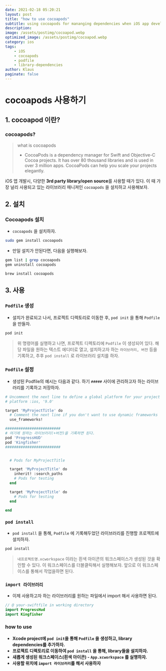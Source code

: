 ```yaml
---
date: 2021-02-18 05:20:21
layout: post
title: "how to use cocoapods"
subtitle: using cocoapods for mananging dependencies when iOS app development
description:
image: /assets/postimg/cocoapod.webp
optimized_image: /assets/postimg/cocoapod.webp
category: ios
tags:
    - iOS
    - cocoapods
    - podfile
    - library-dependencies
author: Klaus
paginate: false
---
```


# cocoapods 사용하기 



## 1. cocoapod 이란?

### cocoapods?

> what is cocoapods
>
> - CocoaPods is a dependency manager for Swift and Objective-C Cocoa projects. It has over 80 thousand libraries and is used in over 3 million apps. CocoaPods can help you scale your projects elegantly.

iOS 앱 개발시, 다양한 **3rd party library/open source**를 사용할 때가 있다. 이 때 가장 널리 사용되고 있는 라이브러리 매니져인 `cocoapods` 을 설치하고 사용해보자.






## 2. 설치

### Cocoapods 설치

- `cocoapods` 을 설치하자.

``` zsh
sudo gem install cocoapods
```



- 만일 설치가 안된다면, 다음을 실행해보자.

``` zsh
gem list | grep cocoapods
gem uninstall cocoapods

brew install cocoapods
```






## 3. 사용

### `Podfile` 생성

- 설치가 완료되고 나서, 프로젝트 디렉토리로 이동한 후,  `pod init` 을 통해 `Podfile` 을 만들자.

``` zsh
pod init
```

> 위 명령어를 실행하고 나면, 프로젝트 디렉토리에 `Podfile` 이 생성되어 있다. 해당 파일을 원하는 텍스트 에디터로 열고, 설치하고자 하는 `라이브러리, 버전`  등을 기록하고, 추후 `pod install` 로 라이브러리 설치를 하자.




### `Podfile` 설정

- 생성된 Podfile의 예시는 다음과 같다. 하기 `#####` 사이에 관리하고자 하는 라이브러리를 기록하고 저장하자.

``` zsh
# Uncomment the next line to define a global platform for your project
# platform :ios, '9.0'

target 'MyProjectTitle' do
  # Comment the next line if you don't want to use dynamic frameworks
  use_frameworks!

#########################
# 여기에 원하는 라이브러리(+버전)을 기록하면 된다.
pod 'ProgressHUD'
pod 'Kingfisher'
#########################


  # Pods for MyProjectTitle

  target 'MyProjectTitle' do
    inherit! :search_paths
    # Pods for testing
  end

  target 'MyProjectTitle' do
    # Pods for testing
  end

end
```




### `pod install`

- `pod install` 을 통해, `Podfile` 에 기록해두었던 라이브러리를 진행할 프로젝트에 설치하자.

``` zsh
pod install
```

> `내프로젝트명.xcworkspace` 이라는 흰색 아이콘의 워크스페이스가 생성된 것을 확인할 수 있다. 이 워크스페이스를 더블클릭해서 실행해보자. 앞으로 이 워크스페이스를 통해서 작업을하면 된다. 




### `import 라이브러리`

- 이제 사용하고자 하는 라이브러리를 원하는 파일에서 import 해서 사용하면 된다.

``` swift
// @ your-swiftfile in working directory
import ProgressHud
import Kingfisher
```







### how to use

- **Xcode project에 `pod init`을 통해 `Podfile` 을 생성하고, library dependencies를 추가하자.**
- **프로젝트 디렉토리로 이동하여 `pod install` 을 통해, library들을 설치하자.**
- **새롭게 생성된 워크스페이스(흰색 아이콘) - `App.xcworkspace`  를 실행하자.**
- **사용할 위치에 `import 라이브러리`를 해서 사용하자**









